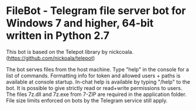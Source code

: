 # FileBot - Telegram file server bot for Windows 7 and higher, 64-bit written in Python 2.7

This bot is based on the Telepot library by nickcoala. (https://github.com/nickoala/telepot)

The bot serves files from the host machine.
Type "help" in the console for a list of commands.
Formatting info for token and allowed users + paths is available at console startup.
In-chat help is available by typing "/help" to the bot.
It is possible to give strictly read or read+write permissions to users.
The files 7z.dll and 7z.exe from 7-ZIP are required in the application folder.
File size limits enforced on bots by the Telegram service still apply.
